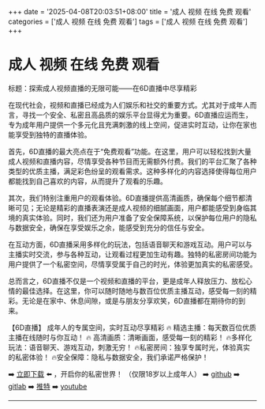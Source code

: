 +++
date = '2025-04-08T20:03:51+08:00'
title = '成人 视频 在线 免费 观看'
categories = ['成人 视频 在线 免费 观看']
tags = ['成人 视频 在线 免费 观看']
+++

# 成人 视频 在线 免费 观看

标题：探索成人视频直播的无限可能——在6D直播中尽享精彩

在现代社会，视频和直播已经成为人们娱乐和社交的重要方式。尤其对于成年人而言，寻找一个安全、私密且高品质的娱乐平台显得尤为重要。6D直播应运而生，专为成年用户提供一个多元化且充满刺激的线上空间，促进实时互动，让你在家也能享受到独特的直播体验。

首先，6D直播的最大亮点在于“免费观看”功能。在这里，用户可以轻松找到大量成人视频和直播内容，尽情享受各种节目而无需额外付费。我们的平台汇聚了各种类型的优质主播，满足彩色纷呈的观看需求。这种多样化的内容选择使得每位用户都能找到自己喜欢的内容，从而提升了观看的乐趣。

其次，我们特别注重用户的观看体验。6D直播提供高清画质，确保每个细节都清晰可见；无论是精彩的直播表演还是成人视频的细腻画面，用户都能感受到身临其境的真实体验。同时，我们还为用户准备了安全保障系统，以保护每位用户的隐私与数据安全，确保在享受娱乐之余，能感受到充分的信任与安全。

在互动方面，6D直播采用多样化的玩法，包括语音聊天和游戏互动。用户可以与主播实时交流，参与各种互动，让观看过程更加生动有趣。独特的私密房间功能为用户提供了一个私密空间，尽情享受属于自己的时光，体验更加真实的私密感受。

总而言之，6D直播不仅是一个视频和直播的平台，更是成年人释放压力、放松心情的最佳选择。在这里，你可以随时随地与数百位优质主播互动，感受每一刻的精彩。无论是在家中、休息间隙，或是与朋友分享欢笑，6D直播都在期待你的到来。

【6D直播】
成年人的专属空间，实时互动尽享精彩
🔥 精选主播：每天数百位优质主播在线随时与你互动！
🔥 高清画质：清晰画面，感受每一刻的精彩！
🔥多样化玩法：语音聊天、游戏互动，刺激无穷！
🔥私密房间：独享专属时光，体验真实的私密体验！
🔥安全保障：隐私与数据安全，我们承诺严格保护！

➡️ [立即下载](https://down123.s3.ap-east-1.amazonaws.com/down/down.html?channelCode=blog) ⬅️ ，开启你的私密世界！
（仅限18岁以上成年人）
➡️ [github](https://aldult-live.github.io/)
➡️ [gitlab](https://seo-09598d.gitlab.io/)
➡️ [推特](https://x.com/wegame33)
➡️ [youtube](https://www.youtube.com/@6Dlive)

---
